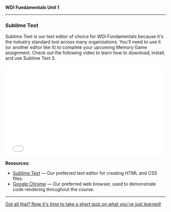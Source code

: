 **WDI Fundamentals Unit 1**

---

### Sublime Text 

Sublime Text is our text editor of choice for WDI Fundamentals because it's the industry standard tool across many organizations. You'll need to use it (or another editor like it) to complete your upcoming Memory Game assignment. Check out the following video to learn how to download, install, and use Sublime Text 3.

<div class="wistia_responsive_padding" style="padding:56.25% 0 0 0;position:relative;"><div class="wistia_responsive_wrapper" style="height:100%;left:0;position:absolute;top:0;width:100%;"><iframe src="//fast.wistia.net/embed/iframe/weu4rtct39?seo=false&videoFoam=true" allowtransparency="true" frameborder="0" scrolling="no" class="wistia_embed" name="wistia_embed" allowfullscreen mozallowfullscreen webkitallowfullscreen oallowfullscreen msallowfullscreen width="100%" height="100%"></iframe></div></div>
<script src="//fast.wistia.net/assets/external/E-v1.js" async></script>

**Resources**:

* [Sublime Text](https://www.sublimetext.com/3) — Our preferred text editor for creating HTML and CSS files.
* [Google Chrome](http://www.google.com/chrome/) — Our preferred web browser, used to demonstrate code rendering throughout the course.

---

[Got all that? Now it's time to take a short quiz on what you've just learned!](04_quiz.md)
